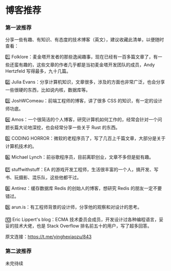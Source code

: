 # 博客推荐

### 第一波推荐

分享一些有趣、有知识、有态度的技术博客（英文），建议收藏此清单，以便随时查看：

1️⃣ Folklore：麦金塔开发者的那些逸闻趣事，现在已经有一百多篇文章了，有一些还蛮有趣的，这些文章的作者几乎都是当初麦金塔开发团队的成员，Andy Hertzfeld 写得最多，九十几篇。

2️⃣ Julia Evans：分享计算机知识，文章很多，涉及的方面也非常广泛，也会分享一些很硬的东西，比如说内核，数据库等。

3️⃣ JoshWComeau：前端工程师的博客，讲了很多 CSS 的知识，有一定的设计师功底。

4️⃣ Amos：一个很简洁的个人博客，研究计算机如何工作的，经常会针对一个问题长篇大论地深挖，也会经常分享一些关于 Rust 的东西。

5️⃣ CODING HORROR：微软的老程序员了，写了几百上千篇文章，大部分是关于计算机技术的。

6️⃣ Michael Lynch：前谷歌程序员，目前离职创业，文章不多但是挺有趣。

7️⃣ stuffwithstuff：EA 的游戏开发工程师，生活很丰富的一个人，搞开发、写书、玩摄影、混乐队，这些他都干过。

8️⃣ Antirez：缓存数据库 Redis 的创始人的博客，想研究 Redis 的朋友一定不要错过。

9️⃣ arun.is：有工程师背景的设计师，分享他的观察和对设计的思考。

🔟 Eric Lippert's blog：ECMA 技术委员会成员，开发设计过各种编程语言，妥妥的技术大佬，也是 Stack Overflow 排名前五十的用户，写了超多回答。

原文连接：https://t.me/yinghexiaozu/843

### 第二波推荐

未完待续
